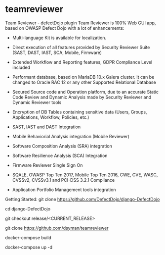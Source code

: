 # teamreviewer
Team Reviewer - defectDojo plugin
Team Reviewer is 100% Web GUI app, based on OWASP Defect Dojo with a lot of enhancements:

- Multi-language Kit is available for localization.

- Direct execution of all features provided by Security Reviewer Suite (SAST, DAST, IAST, SCA, Mobile, Firmware)

- Extended Workflow and Reporting features, GDPR Compliance Level included

- Performant database, based on MariaDB 10.x Galera cluster. It can be changed to Oracle RAC 12 or any other Supported Relational Database

- Secured Source code and Operation platform, due to an accurate Static Code Review and Dynamic Analysis made by Security Reviewer and Dynamic Reviewer tools

- Encryption of DB Tables containing sensitive data (Users, Groups, Applications, Workflow, Policies, etc.)

- SAST, IAST and DAST Integration

- Mobile Behaviorial Analysis integration (Mobile Reviewer)

- Software Composition Analysis (SRA) integration

- Software Resilience Analysis (SCA) Integration

- Firmware Reviewer Single Sign On

- SQALE, OWASP Top Ten 2017, Mobile Top Ten 2016, CWE, CVE, WASC, CVSSv2, CVSSv3.1 and PCI-DSS 3.2.1 Compliance

- Application Portfolio Management tools integration

Getting Started:
git clone https://github.com/DefectDojo/django-DefectDojo

cd django-DefectDojo

git checkout release/<CURRENT_RELEASE>

git clone https://github.com/dsyman/teamreviewer

docker-compose build

docker-compose up -d
